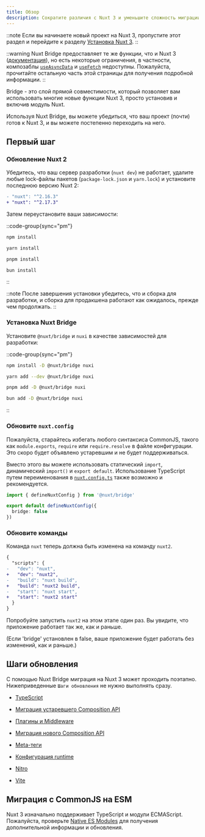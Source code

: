 ```yaml
---
title: Обзор
description: Сократите различия с Nuxt 3 и уменьшите сложность миграции на Nuxt 3.
---
```


::note
Если вы начинаете новый проект на Nuxt 3, пропустите этот раздел и перейдите к разделу [Установка Nuxt 3](/docs/getting-started/introduction).
::

::warning
Nuxt Bridge предоставляет те же функции, что и Nuxt 3 ([документация](/docs/guide/concepts/auto-imports)), но есть некоторые ограничения, в частности, композаблы [`useAsyncData`](/docs/api/composables/use-async-data) и [`useFetch`](/docs/api/composables/use-fetch) недоступны. Пожалуйста, прочитайте остальную часть этой страницы для получения подробной информации.
::

Bridge - это слой прямой совместимости, который позволяет вам использовать многие новые функции Nuxt 3, просто установив и включив модуль Nuxt.

Используя Nuxt Bridge, вы можете убедиться, что ваш проект (почти) готов к Nuxt 3, и вы можете постепенно переходить на него.

## Первый шаг

### Обновление Nuxt 2

Убедитесь, что ваш сервер разработки (`nuxt dev`) не работает, удалите любые lock-файлы пакетов (`package-lock.json` и `yarn.lock`) и установите последнюю версию Nuxt 2:

```diff [package.json]
- "nuxt": "^2.16.3"
+ "nuxt": "^2.17.3"
```

Затем переустановите ваши зависимости:

::code-group{sync="pm"}

```bash [npm]
npm install
```

```bash [yarn]
yarn install
```

```bash [pnpm]
pnpm install
```

```bash [bun]
bun install
```

::

::note
После завершения установки убедитесь, что и сборка для разработки, и сборка для продакшена работают как ожидалось, прежде чем продолжать.
::

### Установка Nuxt Bridge

Установите `@nuxt/bridge` и `nuxi` в качестве зависимостей для разработки:

::code-group{sync="pm"}

```bash [npm]
npm install -D @nuxt/bridge nuxi
```

```bash [yarn]
yarn add --dev @nuxt/bridge nuxi
```

```bash [pnpm]
pnpm add -D @nuxt/bridge nuxi
```

```bash [bun]
bun add -D @nuxt/bridge nuxi
```

::

### Обновите `nuxt.config`

Пожалуйста, старайтесь избегать любого синтаксиса CommonJS, такого как `module.exports`, `require` или `require.resolve` в файле конфигурации. Это скоро будет объявлено устаревшим и не будет поддерживаться.

Вместо этого вы можете использовать статический `import`, динамический `import()` и `export default`. Использование TypeScript путем переименования в [`nuxt.config.ts`](/docs/guide/directory-structure/nuxt-config) также возможно и рекомендуется.

```ts [nuxt.config.ts]
import { defineNuxtConfig } from '@nuxt/bridge'

export default defineNuxtConfig({
  bridge: false
})
```

### Обновите команды

Команда `nuxt` теперь должна быть изменена на команду `nuxt2`.

```diff
{
  "scripts": {
-   "dev": "nuxt",
+   "dev": "nuxt2",
-   "build": "nuxt build",
+   "build": "nuxt2 build",
-   "start": "nuxt start",
+   "start": "nuxt2 start"
  }
}
```

Попробуйте запустить `nuxt2` на этом этапе один раз. Вы увидите, что приложение работает так же, как и раньше.

(Если 'bridge' установлен в false, ваше приложение будет работать без изменений, как и раньше.)

## Шаги обновления

С помощью Nuxt Bridge миграция на Nuxt 3 может проходить поэтапно.
Нижеприведенные `Шаги обновления` не нужно выполнять сразу.

- [TypeScript](/docs/bridge/typescript)

- [Миграция устаревшего Composition API](/docs/bridge/bridge-composition-api)

- [Плагины и Middleware](/docs/bridge/plugins-and-middleware)

- [Миграция нового Composition API](/docs/bridge/nuxt3-compatible-api)

- [Meta-теги](/docs/bridge/meta)

- [Конфигурация runtime](/docs/bridge/runtime-config)

- [Nitro](/docs/bridge/nitro)

- [Vite](/docs/bridge/vite)

## Миграция с CommonJS на ESM

Nuxt 3 изначально поддерживает TypeScript и модули ECMAScript. Пожалуйста, проверьте [Native ES Modules](/docs/guide/concepts/esm) для получения дополнительной информации и обновления.
